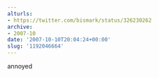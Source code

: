 ```yaml
---
alturls:
- https://twitter.com/bismark/status/326230262
archive:
- 2007-10
date: '2007-10-10T20:04:24+00:00'
slug: '1192046664'
---
```


annoyed

